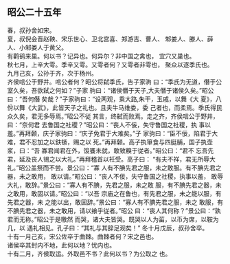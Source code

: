 ## 昭公二十五年

春，叔孙舍如宋。  
夏，叔倪会晋赵鞅、宋乐世心、卫北宫喜、郑游吉、曹人、
邾娄人、滕人、薛人、小邾娄人于黄父。  
有鹳鹆来巢。何以书？记异也。何异尔？非中国之禽也，
宜穴又巢也。  
秋七月，上辛大雩。季辛又雩。又雩者何？又雩者非雩也，
聚众以逐季氏也。  
九月己亥，公孙于齐，次于杨州。  
齐侯唁公于野井。唁公者何？昭公将弑季氏，告子家驹
曰：“季氏为无道，僭于公室久矣，吾欲弑之何如？”子家
驹曰：“诸侯僭于天子,大夫僭于诸侯久矣。”昭公曰：“吾何僭
矣哉？”子家驹曰：“设两观，乘大路,朱干，玉戚，以舞《大
夏》，八佾以舞《大武》，此皆天子之礼也。且夫牛马维娄，委
己者也，而柔焉。季氏得民众久矣，君无多辱焉。”昭公不従
其言，终弑而败焉。走之齐，齐侯唁公于野井，曰：“奈何君
去鲁国之社稷？”昭公曰：“丧人不佞，失守鲁国之社稷，执
事以羞。”再拜颡，庆子家驹曰：“庆子免君于大难矣。”子
家驹曰：“臣不佞，陷君于大难，君不忍加之以鈇锧，赐之以
死。”再拜颡。高子执箪食与四脡脯，国子执壶浆，曰：“吾
寡君闻君在外，馂饔未就，敢致糗于従者。”昭公曰：“君不
忘吾先君，延及丧人锡之以大礼。”再拜稽首以衽受。高子曰：
“有夫不祥，君无所辱大礼。”昭公盖祭而不尝。景公曰：“寡
人有不腆先君之服，未之敢服。有不腆先君之器，未之敢用，
敢以请。”昭公曰：“丧人不佞，失守鲁国之社稷，执事以羞，
敢辱大礼，敢辞。”景公曰：“寡人有不腆，先君之服，未之敢
服，有不腆先君之器，未之敢用，敢固以请。”昭公曰：“以吾
宗庙之在鲁也，有先君之服，未之能以服，有先君之器，未
之能以出，敢固辞。”景公曰：“寡人有不腆先君之服，未之
敢服，有不腆先君之器，未之敢用，请以飨乎従者。”昭公
曰：“丧人其何称？”景公曰：“孰君而无称。”昭公于是曒然
而哭，诸大夫皆哭。既哭以人为菑，以币为席，以鞍为几，以
遇礼相见。孔子曰：“其礼与其辞足观矣！”
冬十月戊辰，叔孙舍卒。  
十有一月己亥，宋公佐卒于曲棘。曲棘者何？宋之邑也。  
诸侯卒其封内不地，此何以地？忧内也。  
十有二月，齐侯取运。外取邑不书？此何以书？为公取之
也。  

